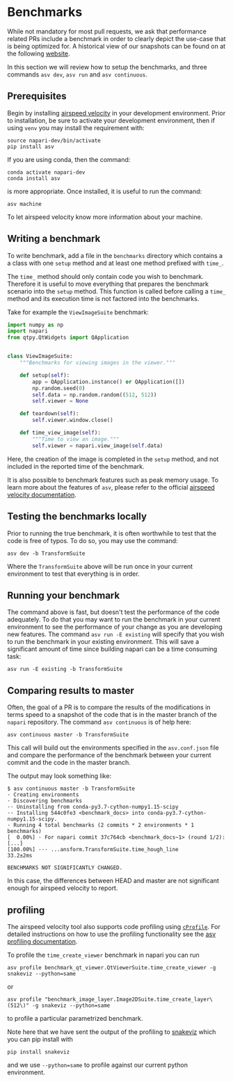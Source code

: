 # Benchmarks

While not mandatory for most pull requests, we ask that performance related
PRs include a benchmark in order to clearly depict the use-case that is being
optimized for. A historical view of our snapshots can be found on
at the following [website](https://pandas.pydata.org/speed/napari/).

In this section we will review how to setup the benchmarks,
and three commands ``asv dev``, ``asv run`` and ``asv continuous``.

## Prerequisites

Begin by installing [airspeed velocity](https://asv.readthedocs.io/en/stable/)
in your development environment. Prior to installation, be sure to activate your
development environment, then if using ``venv`` you may install the requirement with:

```
source napari-dev/bin/activate
pip install asv
```
If you are using conda, then the command:

```
conda activate napari-dev
conda install asv
```

is more appropriate. Once installed, it is useful to run the command:

```
asv machine
```

To let airspeed velocity know more information about your machine.

## Writing a benchmark

To write  benchmark, add a file in the ``benchmarks`` directory which contains a
a class with one ``setup`` method and at least one method prefixed with ``time_``.

The ``time_`` method should only contain code you wish to benchmark.
Therefore it is useful to move everything that prepares the benchmark scenario
into the ``setup`` method. This function is called before calling a ``time_``
method and its execution time is not factored into the benchmarks.

Take for example the ``ViewImageSuite`` benchmark:

```python
import numpy as np
import napari
from qtpy.QtWidgets import QApplication


class ViewImageSuite:
    """Benchmarks for viewing images in the viewer."""

    def setup(self):
        app = QApplication.instance() or QApplication([])
        np.random.seed(0)
        self.data = np.random.random((512, 512))
        self.viewer = None

    def teardown(self):
        self.viewer.window.close()

    def time_view_image(self):
        """Time to view an image."""
        self.viewer = napari.view_image(self.data)
```

Here, the creation of the image is completed in the ``setup`` method, and not
included in the reported time of the benchmark.

It is also possible to benchmark features such as peak memory usage. To learn
more about the features of `asv`, please refer to the official
[airspeed velocity documentation](http://asv.readthedocs.io/en/latest/writing_benchmarks.html).

## Testing the benchmarks locally

Prior to running the true benchmark, it is often worthwhile to test that the
code is free of typos. To do so, you may use the command:

```
asv dev -b TransformSuite
```

Where the ``TransformSuite`` above will be run once in your current environment
to test that everything is in order.

## Running your benchmark

The command above is fast, but doesn't test the performance of the code
adequately. To do that you may want to run the benchmark in your current
environment to see the performance of your change as you are developing new
features. The command ``asv run -E existing`` will specify that you wish to run
the benchmark in your existing environment. This will save a significant amount
of time since building napari can be a time consuming task:

```
asv run -E existing -b TransformSuite
```

## Comparing results to master

Often, the goal of a PR is to compare the results of the modifications in terms
speed to a snapshot of the code that is in the master branch of the
``napari`` repository. The command ``asv continuous`` is of help here:

```
asv continuous master -b TransformSuite
```

This call will build out the environments specified in the ``asv.conf.json``
file and compare the performance of the benchmark between your current commit
and the code in the master branch.

The output may look something like:

```
$ asv continuous master -b TransformSuite
· Creating environments
· Discovering benchmarks
·· Uninstalling from conda-py3.7-cython-numpy1.15-scipy
·· Installing 544c0fe3 <benchmark_docs> into conda-py3.7-cython-numpy1.15-scipy.
· Running 4 total benchmarks (2 commits * 2 environments * 1 benchmarks)
[  0.00%] · For napari commit 37c764cb <benchmark_docs~1> (round 1/2):
[...]
[100.00%] ··· ...ansform.TransformSuite.time_hough_line           33.2±2ms

BENCHMARKS NOT SIGNIFICANTLY CHANGED.
```
In this case, the differences between HEAD and master are not significant
enough for airspeed velocity to report.

## profiling
The airspeed velocity tool also supports code profiling using [`cProfile`](https://docs.python.org/3/library/profile.html#module-cProfile). For detailed instructions on how to use the profiling functionality see the
[asv profiling documentation](https://asv.readthedocs.io/en/stable/using.html#running-a-benchmark-in-the-profiler).

To profile the `time_create_viewer` benchmark in napari you can run

```
asv profile benchmark_qt_viewer.QtViewerSuite.time_create_viewer -g snakeviz --python=same
```

or

```
asv profile "benchmark_image_layer.Image2DSuite.time_create_layer\(512\)" -g snakeviz --python=same
```
to profile a particular parametrized benchmark.

Note here that we have sent the output of the profiling to [snakeviz](http://jiffyclub.github.io/snakeviz/)
which you can pip install with
```
pip install snakeviz
```
and we use `--python=same` to profile against our current python environment.
